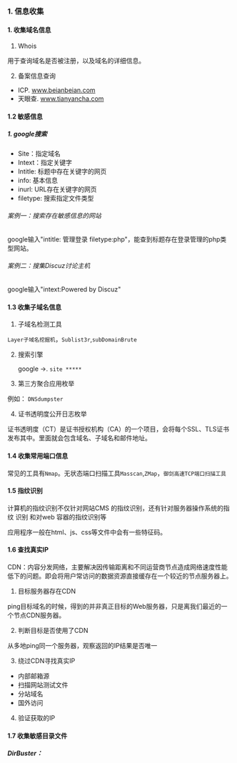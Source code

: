 

### 1. 信息收集



#### 1. 收集域名信息



1. Whois

用于查询域名是否被注册，以及域名的详细信息。

2. 备案信息查询

- ICP.  www.beianbeian.com
- 天眼查. www.tianyancha.com



#### 1.2 敏感信息

##### 1. google搜索

- Site：指定域名
- Intext：指定关键字
- Intitle: 标题中存在关键字的网页
- info: 基本信息
- inurl: URL存在关键字的网页
- filetype: 搜索指定文件类型

###### 案例一：搜索存在敏感信息的网站

google输入"intitle: 管理登录 filetype:php"，能查到标题存在登录管理的php类型网站。

###### 案例二：搜集Discuz讨论主机

google输入"intext:Powered by Discuz"



#### 1.3 收集子域名信息

1. 子域名检测工具

`Layer子域名挖掘机`，`Sublist3r`,`subDomainBrute`

2. 搜索引擎

   google   ->.  `site *****`

3. 第三方聚合应用枚举

例如： `DNSdumpster`

4. 证书透明度公开日志枚举

证书透明度（CT）是证书授权机构（CA）的一个项目，会将每个SSL、TLS证书发布其中。里面就会包含域名、子域名和邮件地址。



#### 1.4 收集常用端口信息

常见的工具有`Nmap`。无状态端口扫描工具`Masscan`,`ZMap`，`御剑高速TCP端口扫描工具`



#### 1.5 指纹识别

计算机的指纹识别不仅针对网站CMS 的指纹识别，还有针对服务器操作系统的指纹 识别 和对web 容器的指纹识别等

应用程序一般在html、js、css等文件中会有一些特征码。



#### 1.6 查找真实IP

CDN：内容分发网络，主要解决因传输距离和不同运营商节点造成网络速度性能低下的问题。即会将用户常访问的数据资源直接缓存在一个较近的节点服务器上。

1. 目标服务器存在CDN

ping目标域名的时候，得到的并非真正目标的Web服务器，只是离我们最近的一个节点CDN服务器。

2. 判断目标是否使用了CDN

从多地ping同一个服务器，观察返回的IP结果是否唯一

3. 绕过CDN寻找真实IP

- 内部邮箱源
- 扫描网站测试文件
- 分站域名
- 国外访问

4. 验证获取的IP



#### 1.7 收集敏感目录文件

##### DirBuster：

